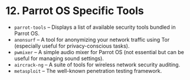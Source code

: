 # 12. **Parrot OS Specific Tools**
   - `parrot-tools` – Displays a list of available security tools bundled in Parrot OS.
   - `anonsurf` – A tool for anonymizing your network traffic using Tor (especially useful for privacy-conscious tasks).
   - `pwmixer` – A simple audio mixer for Parrot OS (not essential but can be useful for managing sound settings).
   - `aircrack-ng` – A suite of tools for wireless network security auditing.
   - `metasploit` – The well-known penetration testing framework.